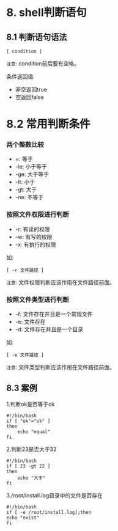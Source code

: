 # 8. shell判断语句

## 8.1 判断语句语法

```shell script
[ condition ]
```
`注意`: condition前后要有空格。


条件返回值:
* 非空返回true
* 空返回false

# 8.2 常用判断条件

### 两个整数比较
* =: 等于
* -le: 小于等于
* -ge: 大于等于
* -lt: 小于
* -gt: 大于
* -ne: 不等于

### 按照文件权限进行判断
* -r: 有读的权限
* -w: 有写的权限
* -x: 有执行的权限

如:
```shell script
[ -r 文件路径 ]
```

`注意`: 文件权限判断应该作用在文件路径前面。


### 按照文件类型进行判断
* -f: 文件存在并且是一个常规文件
* -e: 文件存在
* -d: 文件存在并且是一个目录

如:
```shell script
[ -e 文件路径 ]
```

`注意`: 文件类型判断应该作用在文件路径前面。



## 8.3 案例
1.判断ok是否等于ok
```
#!/bin/bash
if [ "ok"="ok" ]
then
	echo "equal"
fi
```

2.判断23是否大于32
```
#!/bin/bash
if [ 23 -gt 22 ]
then
	echo "大于"
fi
```

3./root/install.log目录中的文件是否存在
```
#!/bin/bash
if [ -e /root/install.log];then
echo "exist"
fi
```
